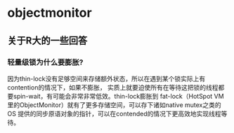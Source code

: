 # objectmonitor

## 关于R大的一些回答

### 轻量级锁为什么要膨胀?

因为thin-lock没有足够空间来存储额外状态，所以在遇到某个锁实际上有contention的情况下，如果不膨胀，
实质上就要迫使所有在等待这把锁的线程都要spin-wait，有可能会非常非常低效。thin-lock膨胀到
fat-lock（HotSpot VM里的ObjectMonitor）就有了更多存储空间，可以存下诸如native mutex之类的OS
提供的同步原语对象的指针，可以在contended的情况下更高效地实现线程等待。
 


